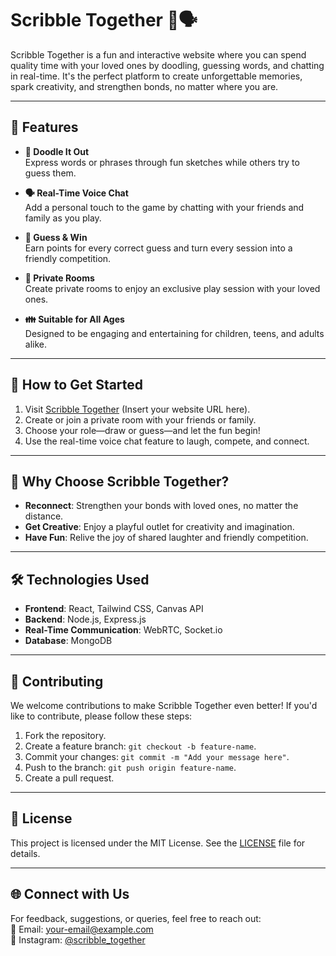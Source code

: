 # Scribble Together 🎨🗣️

Scribble Together is a fun and interactive website where you can spend quality time with your loved ones by doodling, guessing words, and chatting in real-time. It's the perfect platform to create unforgettable memories, spark creativity, and strengthen bonds, no matter where you are.

---

## 🌟 Features

- **🎨 Doodle It Out**  
  Express words or phrases through fun sketches while others try to guess them.

- **🗣️ Real-Time Voice Chat**  
  Add a personal touch to the game by chatting with your friends and family as you play.

- **🎯 Guess & Win**  
  Earn points for every correct guess and turn every session into a friendly competition.

- **💬 Private Rooms**  
  Create private rooms to enjoy an exclusive play session with your loved ones.

- **👪 Suitable for All Ages**  
  Designed to be engaging and entertaining for children, teens, and adults alike.

---

## 🚀 How to Get Started

1. Visit [Scribble Together](#) (Insert your website URL here).
2. Create or join a private room with your friends or family.
3. Choose your role—draw or guess—and let the fun begin!
4. Use the real-time voice chat feature to laugh, compete, and connect.

---

## 🎉 Why Choose Scribble Together?

- **Reconnect**: Strengthen your bonds with loved ones, no matter the distance.  
- **Get Creative**: Enjoy a playful outlet for creativity and imagination.  
- **Have Fun**: Relive the joy of shared laughter and friendly competition.  

---

## 🛠️ Technologies Used

- **Frontend**: React, Tailwind CSS, Canvas API  
- **Backend**: Node.js, Express.js  
- **Real-Time Communication**: WebRTC, Socket.io  
- **Database**: MongoDB  

---

## 🤝 Contributing

We welcome contributions to make Scribble Together even better! If you'd like to contribute, please follow these steps:

1. Fork the repository.
2. Create a feature branch: `git checkout -b feature-name`.
3. Commit your changes: `git commit -m "Add your message here"`.
4. Push to the branch: `git push origin feature-name`.
5. Create a pull request.

---

## 📄 License

This project is licensed under the MIT License. See the [LICENSE](LICENSE) file for details.

---

## 🌐 Connect with Us

For feedback, suggestions, or queries, feel free to reach out:  
📧 Email: your-email@example.com  
📱 Instagram: [@scribble_together](#)  
